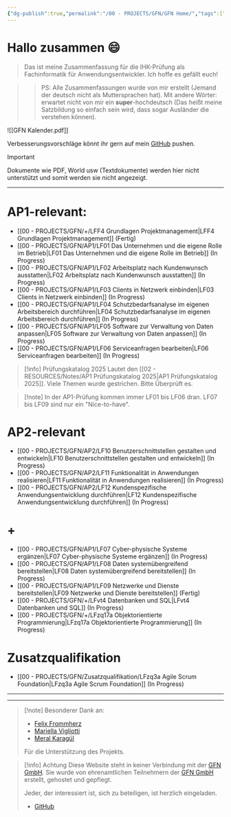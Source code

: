 ```yaml
---
{"dg-publish":true,"permalink":"/00 - PROJECTS/GFN/GFN Home/","tags":["GFN","gardenEntry","gardenEntry"],"noteIcon":"","updated":"2025-03-17T19:09:43.000+01:00"}
---
```


# Hallo zusammen 😄 

>Das ist meine Zusammenfassung für die IHK-Prüfung als Fachinformatik für Anwendungsentwickler.
>Ich hoffe es gefällt euch!

>>PS: Alle Zusammenfassungen wurde von mir erstellt (Jemand der deutsch nicht als Muttersprachen hat). Mit andere Wörter: erwartet nicht von mir ein **super**-hochdeutsch (Das heißt meine Satzbildung so einfach sein wird, dass sogar Ausländer die verstehen können).

![[GFN Kalender.pdf]]

Verbesserungsvorschläge könnt ihr gern auf mein [GitHub](https://github.com/U-L-M-S/digital-garden) pushen.

>[!important] 
>Dokumente wie PDF, World usw (Textdokumente) 
>werden hier nicht unterstützt und somit werden sie nicht angezeigt.

---
# AP1-relevant:
- [[00 - PROJECTS/GFN/+/LFF4 Grundlagen Projektmanagement\|LFF4 Grundlagen Projektmanagement]] (Fertig)
- [[00 - PROJECTS/GFN/AP1/LF01 Das Unternehmen und die eigene Rolle im Betrieb\|LF01 Das Unternehmen und die eigene Rolle im Betrieb]] (In Progress)
- [[00 - PROJECTS/GFN/AP1/LF02 Arbeitsplatz nach Kundenwunsch ausstatten\|LF02 Arbeitsplatz nach Kundenwunsch ausstatten]] (In Progress)
- [[00 - PROJECTS/GFN/AP1/LF03 Clients in Netzwerk einbinden\|LF03 Clients in Netzwerk einbinden]] (In Progress)
- [[00 - PROJECTS/GFN/AP1/LF04 Schutzbedarfsanalyse im eigenen Arbeitsbereich durchführen\|LF04 Schutzbedarfsanalyse im eigenen Arbeitsbereich durchführen]] (In Progress) 
- [[00 - PROJECTS/GFN/AP1/LF05 Software zur Verwaltung von Daten anpassen\|LF05 Software zur Verwaltung von Daten anpassen]] (In Progress) 
- [[00 - PROJECTS/GFN/AP1/LF06 Serviceanfragen bearbeiten\|LF06 Serviceanfragen bearbeiten]] (In Progress)

>[!info] Prüfungskatalog 2025 
>Lautet den [[02 - RESOURCES/Notes/AP1 Prüfungskatalog 2025\|AP1 Prüfungskatalog 2025]]. Viele Themen wurde gestrichen. Bitte Überprüft es.


>[!note] In der AP1-Prüfung kommen immer LF01 bis LF06 dran. LF07 bis LF09 sind nur ein "Nice-to-have".

# AP2-relevant
- [[00 - PROJECTS/GFN/AP2/LF10 Benutzerschnittstellen gestalten und entwickeln\|LF10 Benutzerschnittstellen gestalten und entwickeln]] (In Progress)
- [[00 - PROJECTS/GFN/AP2/LF11 Funktionalität in Anwendungen realisieren\|LF11 Funktionalität in Anwendungen realisieren]] (In Progress)
- [[00 - PROJECTS/GFN/AP2/LF12 Kundenspezifische Anwendungsentwicklung durchführen\|LF12 Kundenspezifische Anwendungsentwicklung durchführen]] (In Progress)
# +
- [[00 - PROJECTS/GFN/AP1/LF07 Cyber-physische Systeme ergänzen\|LF07 Cyber-physische Systeme ergänzen]] (In Progress)
- [[00 - PROJECTS/GFN/AP1/LF08 Daten systemübergreifend bereitstellen\|LF08 Daten systemübergreifend bereitstellen]] (In Progress)
- [[00 - PROJECTS/GFN/AP1/LF09 Netzwerke und Dienste bereitstellen\|LF09 Netzwerke und Dienste bereitstellen]] (Fertig)
- [[00 - PROJECTS/GFN/+/LFvt4 Datenbanken und SQL\|LFvt4 Datenbanken und SQL]] (In Progress)
- [[00 - PROJECTS/GFN/+/LFzq17a Objektorientierte Programmierung\|LFzq17a Objektorientierte Programmierung]] (In Progress)

# Zusatzqualifikation
- [[00 - PROJECTS/GFN/Zusatzqualifikation/LFzq3a Agile Scrum Foundation\|LFzq3a Agile Scrum Foundation]] (In Progress)

___
___

>[!note] Besonderer Dank an:
>- [Felix Frommherz](https://github.com/Felix-From)
>- [Mariella Vigliotti](https://www.facebook.com/mariella1991)
>- [Meral Karagül](https://meralkaragul.com/)
> 
>Für die Unterstützung des Projekts.


>[!info] Achtung
Diese Website steht in keiner Verbindung mit der [GFN GmbH](https://www.gfn.de). 
Sie wurde von ehrenamtlichen Teilnehmern der [GFN GmbH](https://www.gfn.de) erstellt, gehostet und gepflegt.
>
>Jeder, der interessiert ist, sich zu beteiligen, ist herzlich eingeladen.
>- [GitHub](https://github.com/U-L-M-S/digital-garden)

